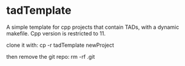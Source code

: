 # tadTemplate
A simple template for cpp projects that contain TADs, with a dynamic makefile. Cpp version is restricted to 11.

clone it with:
cp -r tadTemplate newProject

then remove the git repo:
rm -rf .git
